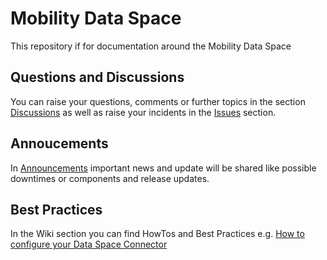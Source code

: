 # Mobility Data Space

This repository if for documentation around the Mobility Data Space

## Questions and Discussions
You can raise your questions, comments or further topics in the section [Discussions](https://github.com/Mobility-Data-Space/mobility-data-space/discussions)
as well as raise your incidents in the 
[Issues](https://github.com/Mobility-Data-Space/mobility-data-space/issues)
section.

## Annoucements
In
[Announcements](https://github.com/Mobility-Data-Space/mobility-data-space/discussions/categories/announcements)
 important news and update will be shared like possible downtimes or components and release updates. 

## Best Practices
In the Wiki section you can find HowTos and Best Practices e.g. [How to configure your Data Space Connector](https://github.com/Mobility-Data-Space/mobility-data-space.wiki.git)
